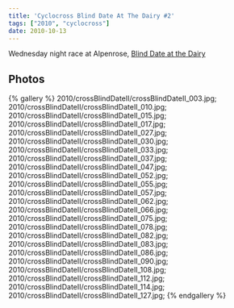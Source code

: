```yaml
---
title: 'Cyclocross Blind Date At The Dairy #2'
tags: ["2010", "cyclocross"]
date: 2010-10-13
---
```

Wednesday night race at Alpenrose, <a href="http://www.crossseries.com">Blind Date at the Dairy</a>

## Photos 

{% gallery %} 
2010/crossBlindDateII/crossBlindDateII_003.jpg;
2010/crossBlindDateII/crossBlindDateII_010.jpg;
2010/crossBlindDateII/crossBlindDateII_015.jpg;
2010/crossBlindDateII/crossBlindDateII_017.jpg;
2010/crossBlindDateII/crossBlindDateII_027.jpg;
2010/crossBlindDateII/crossBlindDateII_030.jpg;
2010/crossBlindDateII/crossBlindDateII_033.jpg;
2010/crossBlindDateII/crossBlindDateII_037.jpg;
2010/crossBlindDateII/crossBlindDateII_047.jpg;
2010/crossBlindDateII/crossBlindDateII_052.jpg;
2010/crossBlindDateII/crossBlindDateII_055.jpg;
2010/crossBlindDateII/crossBlindDateII_057.jpg;
2010/crossBlindDateII/crossBlindDateII_062.jpg;
2010/crossBlindDateII/crossBlindDateII_066.jpg;
2010/crossBlindDateII/crossBlindDateII_075.jpg;
2010/crossBlindDateII/crossBlindDateII_078.jpg;
2010/crossBlindDateII/crossBlindDateII_082.jpg;
2010/crossBlindDateII/crossBlindDateII_083.jpg;
2010/crossBlindDateII/crossBlindDateII_086.jpg;
2010/crossBlindDateII/crossBlindDateII_090.jpg;
2010/crossBlindDateII/crossBlindDateII_108.jpg;
2010/crossBlindDateII/crossBlindDateII_112.jpg;
2010/crossBlindDateII/crossBlindDateII_114.jpg;
2010/crossBlindDateII/crossBlindDateII_127.jpg;
{% endgallery %}

